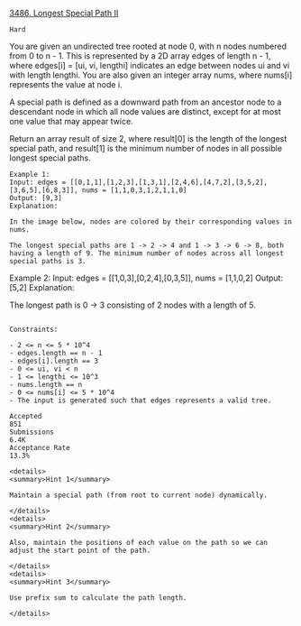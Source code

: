 [3486. Longest Special Path II](https://leetcode.com/problems/longest-special-path-ii/)

`Hard`

You are given an undirected tree rooted at node 0, with n nodes numbered from 0 to n - 1. This is represented by a 2D array edges of length n - 1, where edges[i] = [ui, vi, lengthi] indicates an edge between nodes ui and vi with length lengthi. You are also given an integer array nums, where nums[i] represents the value at node i.

A special path is defined as a downward path from an ancestor node to a descendant node in which all node values are distinct, except for at most one value that may appear twice.

Return an array result of size 2, where result[0] is the length of the longest special path, and result[1] is the minimum number of nodes in all possible longest special paths.

```
Example 1:
Input: edges = [[0,1,1],[1,2,3],[1,3,1],[2,4,6],[4,7,2],[3,5,2],[3,6,5],[6,8,3]], nums = [1,1,0,3,1,2,1,1,0]
Output: [9,3]
Explanation:

In the image below, nodes are colored by their corresponding values in nums.

The longest special paths are 1 -> 2 -> 4 and 1 -> 3 -> 6 -> 8, both having a length of 9. The minimum number of nodes across all longest special paths is 3.

```
Example 2:
Input: edges = [[1,0,3],[0,2,4],[0,3,5]], nums = [1,1,0,2]
Output: [5,2]
Explanation:

The longest path is 0 -> 3 consisting of 2 nodes with a length of 5.
```

Constraints:

- 2 <= n <= 5 * 10^4
- edges.length == n - 1
- edges[i].length == 3
- 0 <= ui, vi < n
- 1 <= lengthi <= 10^3
- nums.length == n
- 0 <= nums[i] <= 5 * 10^4
- The input is generated such that edges represents a valid tree.

Accepted
851
Submissions
6.4K
Acceptance Rate
13.3%

<details>
<summary>Hint 1</summary>

Maintain a special path (from root to current node) dynamically.

</details>
<details>
<summary>Hint 2</summary>

Also, maintain the positions of each value on the path so we can adjust the start point of the path.

</details>
<details>
<summary>Hint 3</summary>

Use prefix sum to calculate the path length.

</details>
